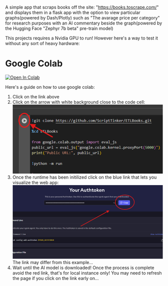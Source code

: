 A simple app that scraps books off the site: "https://books.toscrape.com/" and displays them in a flask app with the option to view particular graphs(powered by Dash/Plotly) such as "The avarage price per category" for research purposes with an AI commentary beside the graph(powered by the Hugging Face "Zephyr 7b beta" pre-train model)

This projects requires a Nvidia GPU to run! However here's a way to test it without any sort of heavy hardware:

# Google Colab

[![Open In Colab](https://colab.research.google.com/assets/colab-badge.svg)](https://colab.research.google.com/github/ScriptTinker/ETLBooks/blob/main/ETLBooks_demo.ipynb)

Here's a guide on how to use google colab:

1. Click on the link above
2. Click on the arrow with white background close to the code cell:
   ![App Screenshot](colab/images/tutorial_img_1.png)
3. Once the runtime has been initilized click on the blue link that lets you visualize the web app:
   ![App Screenshot](colab/images/tutorial_img_2.png)
   The link may differ from this example...
4. Wait until the AI model is downloaded! Once the process is complete avoid the red link, that's for local instance only!
   You may need to refresh the page if you click on the link early on...
